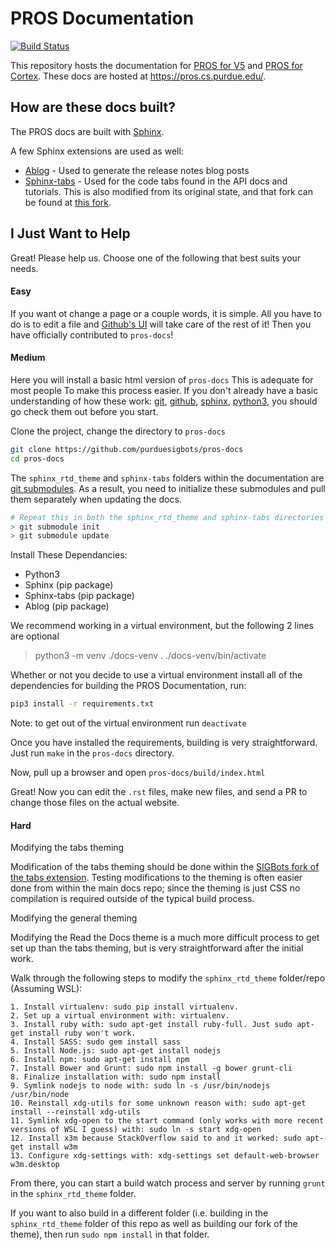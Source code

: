 # PROS Documentation

[![Build Status](https://dev.azure.com/purdue-acm-sigbots/Docs/_apis/build/status/purduesigbots.pros-docs?branchName=master)](https://dev.azure.com/purdue-acm-sigbots/Docs/_build/latest?definitionId=2&branchName=master)

This repository hosts the documentation for [PROS for V5](https://github.com/purduesigbots/pros3)
and [PROS for Cortex](https://github.com/purduesigbots/pros). These docs are hosted
at https://pros.cs.purdue.edu/.

## How are these docs built?

The PROS docs are built with [Sphinx](http://www.sphinx-doc.org/en/master/). 

A few Sphinx extensions are used as well:

* [Ablog](http://ablog.readthedocs.io/) - Used to generate the release notes blog posts
* [Sphinx-tabs](https://github.com/djungelorm/sphinx-tabs) - Used for the code tabs found
  in the API docs and tutorials. This is also modified from its original state, and that
  fork can be found at [this fork](https://github.com/purduesigbots/sphinx-tabs).

## I Just Want to Help
Great! Please help us. Choose one of the following that best suits your needs. 

#### Easy
If you want ot change a page or a couple words, it is simple. All you have to do is to edit a file and [Github's UI](https://help.github.com/en/articles/editing-files-in-another-users-repository) will take care of the rest of it! Then you have officially contributed to `pros-docs`! 

#### Medium
Here you will install a basic html version of `pros-docs` This is adequate for most people
To make this process easier. If you don't already have a basic understanding of how these work:       [git](https://rogerdudler.github.io/git-guide/), 
                  [github](https://github.com/firstcontributions/first-contributions), 
                  [sphinx](https://www.mageworx.com/blog/2016/05/sphinx-the-beginners-guide/), 
                  [python3](https://wiki.python.org/moin/BeginnersGuide), you should go check them out before you start.
 
 Clone the project, change the directory to `pros-docs`
 ```sh
git clone https://github.com/purduesigbots/pros-docs
cd pros-docs
```

The `sphinx_rtd_theme` and `sphinx-tabs` folders within the documentation are
[git submodules](https://git-scm.com/book/en/v2/Git-Tools-Submodules). As a result,
you need to initialize these submodules and pull them separately when updating the docs.

```sh
# Repeat this in both the sphinx_rtd_theme and sphinx-tabs directories
> git submodule init
> git submodule update
```

 Install These Dependancies:
* Python3
* Sphinx (pip package)
* Sphinx-tabs (pip package)
* Ablog (pip package)

We recommend working in a virtual environment, but the following 2 lines are optional
> python3 -m venv ./docs-venv
> . ./docs-venv/bin/activate

Whether or not you decide to use a virtual environment install all of the dependencies for building the PROS Documentation, run:

```sh
pip3 install -r requirements.txt
```
Note: to get out of the virtual environment run `deactivate`

Once you have installed the requirements, building is very straightforward. Just
run `make` in the `pros-docs` directory.

Now, pull up a browser and open `pros-docs/build/index.html`

Great! Now you can edit the `.rst` files, make new files, and send a PR to change those files on the actual website.

#### Hard
Modifying the tabs theming

Modification of the tabs theming should be done within the [SIGBots fork of the tabs extension](https://github.com/purduesigbots/sphinx-tabs). Testing modifications to the
theming is often easier done from within the main docs repo; since the theming is just CSS
no compilation is required outside of the typical build process.

Modifying the general theming

Modifying the Read the Docs theme is a much more difficult process to get set up than the
tabs theming, but is very straightforward after the initial work.

Walk through the following steps to modify the `sphinx_rtd_theme` folder/repo
(Assuming WSL):

```
1. Install virtualenv: sudo pip install virtualenv.
2. Set up a virtual environment with: virtualenv.
3. Install ruby with: sudo apt-get install ruby-full. Just sudo apt-get install ruby won't work.
4. Install SASS: sudo gem install sass
5. Install Node.js: sudo apt-get install nodejs
6. Install npm: sudo apt-get install npm
7. Install Bower and Grunt: sudo npm install -g bower grunt-cli
8. Finalize installation with: sudo npm install
9. Symlink nodejs to node with: sudo ln -s /usr/bin/nodejs /usr/bin/node
10. Reinstall xdg-utils for some unknown reason with: sudo apt-get install --reinstall xdg-utils
11. Symlink xdg-open to the start command (only works with more recent versions of WSL I guess) with: sudo ln -s start xdg-open
12. Install x3m because StackOverflow said to and it worked: sudo apt-get install w3m
13. Configure xdg-settings with: xdg-settings set default-web-browser w3m.desktop
```

From there, you can start a build watch process and server by running `grunt` in
the `sphinx_rtd_theme` folder.

If you want to also build in a different folder (i.e. building in the `sphinx_rtd_theme`
folder of this repo as well as building our fork of the theme), then run
`sudo npm install` in that folder.
